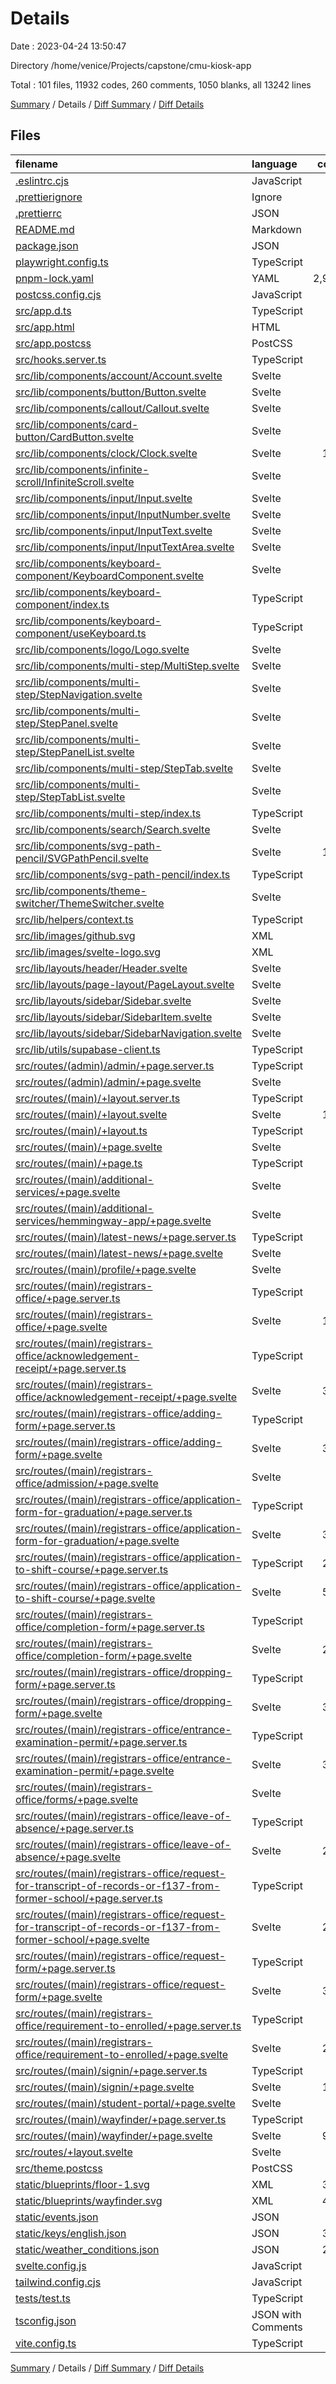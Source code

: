 # Details

Date : 2023-04-24 13:50:47

Directory /home/venice/Projects/capstone/cmu-kiosk-app

Total : 101 files,  11932 codes, 260 comments, 1050 blanks, all 13242 lines

[Summary](results.md) / Details / [Diff Summary](diff.md) / [Diff Details](diff-details.md)

## Files
| filename | language | code | comment | blank | total |
| :--- | :--- | ---: | ---: | ---: | ---: |
| [.eslintrc.cjs](/.eslintrc.cjs) | JavaScript | 20 | 0 | 1 | 21 |
| [.prettierignore](/.prettierignore) | Ignore | 11 | 1 | 2 | 14 |
| [.prettierrc](/.prettierrc) | JSON | 18 | 0 | 1 | 19 |
| [README.md](/README.md) | Markdown | 24 | 0 | 15 | 39 |
| [package.json](/package.json) | JSON | 58 | 0 | 1 | 59 |
| [playwright.config.ts](/playwright.config.ts) | TypeScript | 9 | 0 | 3 | 12 |
| [pnpm-lock.yaml](/pnpm-lock.yaml) | YAML | 2,923 | 0 | 456 | 3,379 |
| [postcss.config.cjs](/postcss.config.cjs) | JavaScript | 9 | 2 | 3 | 14 |
| [src/app.d.ts](/src/app.d.ts) | TypeScript | 12 | 5 | 4 | 21 |
| [src/app.html](/src/app.html) | HTML | 12 | 0 | 1 | 13 |
| [src/app.postcss](/src/app.postcss) | PostCSS | 41 | 1 | 9 | 51 |
| [src/hooks.server.ts](/src/hooks.server.ts) | TypeScript | 28 | 11 | 7 | 46 |
| [src/lib/components/account/Account.svelte](/src/lib/components/account/Account.svelte) | Svelte | 61 | 0 | 12 | 73 |
| [src/lib/components/button/Button.svelte](/src/lib/components/button/Button.svelte) | Svelte | 34 | 1 | 3 | 38 |
| [src/lib/components/callout/Callout.svelte](/src/lib/components/callout/Callout.svelte) | Svelte | 45 | 0 | 4 | 49 |
| [src/lib/components/card-button/CardButton.svelte](/src/lib/components/card-button/CardButton.svelte) | Svelte | 35 | 7 | 5 | 47 |
| [src/lib/components/clock/Clock.svelte](/src/lib/components/clock/Clock.svelte) | Svelte | 101 | 0 | 12 | 113 |
| [src/lib/components/infinite-scroll/InfiniteScroll.svelte](/src/lib/components/infinite-scroll/InfiniteScroll.svelte) | Svelte | 5 | 0 | 3 | 8 |
| [src/lib/components/input/Input.svelte](/src/lib/components/input/Input.svelte) | Svelte | 31 | 0 | 7 | 38 |
| [src/lib/components/input/InputNumber.svelte](/src/lib/components/input/InputNumber.svelte) | Svelte | 5 | 0 | 3 | 8 |
| [src/lib/components/input/InputText.svelte](/src/lib/components/input/InputText.svelte) | Svelte | 58 | 1 | 9 | 68 |
| [src/lib/components/input/InputTextArea.svelte](/src/lib/components/input/InputTextArea.svelte) | Svelte | 77 | 8 | 9 | 94 |
| [src/lib/components/keyboard-component/KeyboardComponent.svelte](/src/lib/components/keyboard-component/KeyboardComponent.svelte) | Svelte | 67 | 6 | 11 | 84 |
| [src/lib/components/keyboard-component/index.ts](/src/lib/components/keyboard-component/index.ts) | TypeScript | 3 | 0 | 1 | 4 |
| [src/lib/components/keyboard-component/useKeyboard.ts](/src/lib/components/keyboard-component/useKeyboard.ts) | TypeScript | 28 | 2 | 5 | 35 |
| [src/lib/components/logo/Logo.svelte](/src/lib/components/logo/Logo.svelte) | Svelte | 44 | 0 | 3 | 47 |
| [src/lib/components/multi-step/MultiStep.svelte](/src/lib/components/multi-step/MultiStep.svelte) | Svelte | 93 | 2 | 15 | 110 |
| [src/lib/components/multi-step/StepNavigation.svelte](/src/lib/components/multi-step/StepNavigation.svelte) | Svelte | 33 | 0 | 6 | 39 |
| [src/lib/components/multi-step/StepPanel.svelte](/src/lib/components/multi-step/StepPanel.svelte) | Svelte | 19 | 0 | 8 | 27 |
| [src/lib/components/multi-step/StepPanelList.svelte](/src/lib/components/multi-step/StepPanelList.svelte) | Svelte | 5 | 0 | 2 | 7 |
| [src/lib/components/multi-step/StepTab.svelte](/src/lib/components/multi-step/StepTab.svelte) | Svelte | 73 | 1 | 14 | 88 |
| [src/lib/components/multi-step/StepTabList.svelte](/src/lib/components/multi-step/StepTabList.svelte) | Svelte | 7 | 0 | 3 | 10 |
| [src/lib/components/multi-step/index.ts](/src/lib/components/multi-step/index.ts) | TypeScript | 6 | 0 | 1 | 7 |
| [src/lib/components/search/Search.svelte](/src/lib/components/search/Search.svelte) | Svelte | 15 | 1 | 3 | 19 |
| [src/lib/components/svg-path-pencil/SVGPathPencil.svelte](/src/lib/components/svg-path-pencil/SVGPathPencil.svelte) | Svelte | 122 | 0 | 16 | 138 |
| [src/lib/components/svg-path-pencil/index.ts](/src/lib/components/svg-path-pencil/index.ts) | TypeScript | 1 | 0 | 1 | 2 |
| [src/lib/components/theme-switcher/ThemeSwitcher.svelte](/src/lib/components/theme-switcher/ThemeSwitcher.svelte) | Svelte | 27 | 0 | 5 | 32 |
| [src/lib/helpers/context.ts](/src/lib/helpers/context.ts) | TypeScript | 14 | 6 | 4 | 24 |
| [src/lib/images/github.svg](/src/lib/images/github.svg) | XML | 16 | 0 | 0 | 16 |
| [src/lib/images/svelte-logo.svg](/src/lib/images/svelte-logo.svg) | XML | 1 | 0 | 0 | 1 |
| [src/lib/layouts/header/Header.svelte](/src/lib/layouts/header/Header.svelte) | Svelte | 12 | 0 | 3 | 15 |
| [src/lib/layouts/page-layout/PageLayout.svelte](/src/lib/layouts/page-layout/PageLayout.svelte) | Svelte | 62 | 5 | 9 | 76 |
| [src/lib/layouts/sidebar/Sidebar.svelte](/src/lib/layouts/sidebar/Sidebar.svelte) | Svelte | 36 | 0 | 3 | 39 |
| [src/lib/layouts/sidebar/SidebarItem.svelte](/src/lib/layouts/sidebar/SidebarItem.svelte) | Svelte | 24 | 0 | 4 | 28 |
| [src/lib/layouts/sidebar/SidebarNavigation.svelte](/src/lib/layouts/sidebar/SidebarNavigation.svelte) | Svelte | 9 | 0 | 3 | 12 |
| [src/lib/utils/supabase-client.ts](/src/lib/utils/supabase-client.ts) | TypeScript | 3 | 0 | 2 | 5 |
| [src/routes/(admin)/admin/+page.server.ts](/src/routes/(admin)/admin/+page.server.ts) | TypeScript | 0 | 0 | 1 | 1 |
| [src/routes/(admin)/admin/+page.svelte](/src/routes/(admin)/admin/+page.svelte) | Svelte | 5 | 0 | 3 | 8 |
| [src/routes/(main)/+layout.server.ts](/src/routes/(main)/+layout.server.ts) | TypeScript | 63 | 2 | 17 | 82 |
| [src/routes/(main)/+layout.svelte](/src/routes/(main)/+layout.svelte) | Svelte | 105 | 2 | 10 | 117 |
| [src/routes/(main)/+layout.ts](/src/routes/(main)/+layout.ts) | TypeScript | 22 | 1 | 5 | 28 |
| [src/routes/(main)/+page.svelte](/src/routes/(main)/+page.svelte) | Svelte | 28 | 0 | 6 | 34 |
| [src/routes/(main)/+page.ts](/src/routes/(main)/+page.ts) | TypeScript | 0 | 3 | 1 | 4 |
| [src/routes/(main)/additional-services/+page.svelte](/src/routes/(main)/additional-services/+page.svelte) | Svelte | 39 | 0 | 5 | 44 |
| [src/routes/(main)/additional-services/hemmingway-app/+page.svelte](/src/routes/(main)/additional-services/hemmingway-app/+page.svelte) | Svelte | 16 | 0 | 3 | 19 |
| [src/routes/(main)/latest-news/+page.server.ts](/src/routes/(main)/latest-news/+page.server.ts) | TypeScript | 1 | 7 | 3 | 11 |
| [src/routes/(main)/latest-news/+page.svelte](/src/routes/(main)/latest-news/+page.svelte) | Svelte | 65 | 0 | 4 | 69 |
| [src/routes/(main)/profile/+page.svelte](/src/routes/(main)/profile/+page.svelte) | Svelte | 29 | 0 | 7 | 36 |
| [src/routes/(main)/registrars-office/+page.server.ts](/src/routes/(main)/registrars-office/+page.server.ts) | TypeScript | 1 | 0 | 1 | 2 |
| [src/routes/(main)/registrars-office/+page.svelte](/src/routes/(main)/registrars-office/+page.svelte) | Svelte | 121 | 0 | 6 | 127 |
| [src/routes/(main)/registrars-office/acknowledgement-receipt/+page.server.ts](/src/routes/(main)/registrars-office/acknowledgement-receipt/+page.server.ts) | TypeScript | 24 | 8 | 8 | 40 |
| [src/routes/(main)/registrars-office/acknowledgement-receipt/+page.svelte](/src/routes/(main)/registrars-office/acknowledgement-receipt/+page.svelte) | Svelte | 328 | 12 | 8 | 348 |
| [src/routes/(main)/registrars-office/adding-form/+page.server.ts](/src/routes/(main)/registrars-office/adding-form/+page.server.ts) | TypeScript | 24 | 8 | 8 | 40 |
| [src/routes/(main)/registrars-office/adding-form/+page.svelte](/src/routes/(main)/registrars-office/adding-form/+page.svelte) | Svelte | 346 | 2 | 8 | 356 |
| [src/routes/(main)/registrars-office/admission/+page.svelte](/src/routes/(main)/registrars-office/admission/+page.svelte) | Svelte | 19 | 0 | 3 | 22 |
| [src/routes/(main)/registrars-office/application-form-for-graduation/+page.server.ts](/src/routes/(main)/registrars-office/application-form-for-graduation/+page.server.ts) | TypeScript | 24 | 8 | 8 | 40 |
| [src/routes/(main)/registrars-office/application-form-for-graduation/+page.svelte](/src/routes/(main)/registrars-office/application-form-for-graduation/+page.svelte) | Svelte | 344 | 7 | 8 | 359 |
| [src/routes/(main)/registrars-office/application-to-shift-course/+page.server.ts](/src/routes/(main)/registrars-office/application-to-shift-course/+page.server.ts) | TypeScript | 225 | 14 | 33 | 272 |
| [src/routes/(main)/registrars-office/application-to-shift-course/+page.svelte](/src/routes/(main)/registrars-office/application-to-shift-course/+page.svelte) | Svelte | 542 | 1 | 23 | 566 |
| [src/routes/(main)/registrars-office/completion-form/+page.server.ts](/src/routes/(main)/registrars-office/completion-form/+page.server.ts) | TypeScript | 24 | 8 | 8 | 40 |
| [src/routes/(main)/registrars-office/completion-form/+page.svelte](/src/routes/(main)/registrars-office/completion-form/+page.svelte) | Svelte | 252 | 1 | 8 | 261 |
| [src/routes/(main)/registrars-office/dropping-form/+page.server.ts](/src/routes/(main)/registrars-office/dropping-form/+page.server.ts) | TypeScript | 24 | 8 | 8 | 40 |
| [src/routes/(main)/registrars-office/dropping-form/+page.svelte](/src/routes/(main)/registrars-office/dropping-form/+page.svelte) | Svelte | 346 | 2 | 8 | 356 |
| [src/routes/(main)/registrars-office/entrance-examination-permit/+page.server.ts](/src/routes/(main)/registrars-office/entrance-examination-permit/+page.server.ts) | TypeScript | 24 | 8 | 8 | 40 |
| [src/routes/(main)/registrars-office/entrance-examination-permit/+page.svelte](/src/routes/(main)/registrars-office/entrance-examination-permit/+page.svelte) | Svelte | 385 | 2 | 8 | 395 |
| [src/routes/(main)/registrars-office/forms/+page.svelte](/src/routes/(main)/registrars-office/forms/+page.svelte) | Svelte | 7 | 1 | 3 | 11 |
| [src/routes/(main)/registrars-office/leave-of-absence/+page.server.ts](/src/routes/(main)/registrars-office/leave-of-absence/+page.server.ts) | TypeScript | 24 | 8 | 8 | 40 |
| [src/routes/(main)/registrars-office/leave-of-absence/+page.svelte](/src/routes/(main)/registrars-office/leave-of-absence/+page.svelte) | Svelte | 252 | 1 | 8 | 261 |
| [src/routes/(main)/registrars-office/request-for-transcript-of-records-or-f137-from-former-school/+page.server.ts](/src/routes/(main)/registrars-office/request-for-transcript-of-records-or-f137-from-former-school/+page.server.ts) | TypeScript | 24 | 8 | 8 | 40 |
| [src/routes/(main)/registrars-office/request-for-transcript-of-records-or-f137-from-former-school/+page.svelte](/src/routes/(main)/registrars-office/request-for-transcript-of-records-or-f137-from-former-school/+page.svelte) | Svelte | 268 | 3 | 8 | 279 |
| [src/routes/(main)/registrars-office/request-form/+page.server.ts](/src/routes/(main)/registrars-office/request-form/+page.server.ts) | TypeScript | 24 | 8 | 8 | 40 |
| [src/routes/(main)/registrars-office/request-form/+page.svelte](/src/routes/(main)/registrars-office/request-form/+page.svelte) | Svelte | 387 | 8 | 8 | 403 |
| [src/routes/(main)/registrars-office/requirement-to-enrolled/+page.server.ts](/src/routes/(main)/registrars-office/requirement-to-enrolled/+page.server.ts) | TypeScript | 24 | 8 | 8 | 40 |
| [src/routes/(main)/registrars-office/requirement-to-enrolled/+page.svelte](/src/routes/(main)/registrars-office/requirement-to-enrolled/+page.svelte) | Svelte | 273 | 3 | 10 | 286 |
| [src/routes/(main)/signin/+page.server.ts](/src/routes/(main)/signin/+page.server.ts) | TypeScript | 19 | 9 | 13 | 41 |
| [src/routes/(main)/signin/+page.svelte](/src/routes/(main)/signin/+page.svelte) | Svelte | 112 | 0 | 6 | 118 |
| [src/routes/(main)/student-portal/+page.svelte](/src/routes/(main)/student-portal/+page.svelte) | Svelte | 48 | 1 | 5 | 54 |
| [src/routes/(main)/wayfinder/+page.server.ts](/src/routes/(main)/wayfinder/+page.server.ts) | TypeScript | 15 | 0 | 5 | 20 |
| [src/routes/(main)/wayfinder/+page.svelte](/src/routes/(main)/wayfinder/+page.svelte) | Svelte | 995 | 14 | 11 | 1,020 |
| [src/routes/+layout.svelte](/src/routes/+layout.svelte) | Svelte | 16 | 0 | 4 | 20 |
| [src/theme.postcss](/src/theme.postcss) | PostCSS | 90 | 10 | 1 | 101 |
| [static/blueprints/floor-1.svg](/static/blueprints/floor-1.svg) | XML | 384 | 0 | 0 | 384 |
| [static/blueprints/wayfinder.svg](/static/blueprints/wayfinder.svg) | XML | 476 | 0 | 0 | 476 |
| [static/events.json](/static/events.json) | JSON | 47 | 0 | 1 | 48 |
| [static/keys/english.json](/static/keys/english.json) | JSON | 334 | 0 | 1 | 335 |
| [static/weather_conditions.json](/static/weather_conditions.json) | JSON | 290 | 0 | 1 | 291 |
| [svelte.config.js](/svelte.config.js) | JavaScript | 15 | 6 | 4 | 25 |
| [tailwind.config.cjs](/tailwind.config.cjs) | JavaScript | 18 | 4 | 5 | 27 |
| [tests/test.ts](/tests/test.ts) | TypeScript | 5 | 0 | 2 | 7 |
| [tsconfig.json](/tsconfig.json) | JSON with Comments | 14 | 4 | 1 | 19 |
| [vite.config.ts](/vite.config.ts) | TypeScript | 8 | 0 | 2 | 10 |

[Summary](results.md) / Details / [Diff Summary](diff.md) / [Diff Details](diff-details.md)